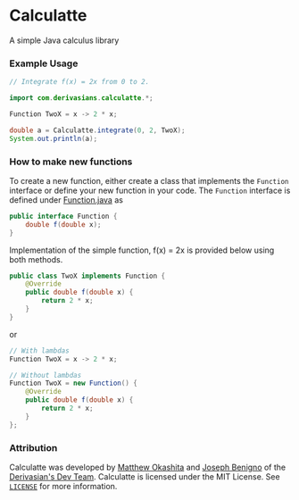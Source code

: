 # Calculatte
A simple Java calculus library

### Example Usage
```java
// Integrate f(x) = 2x from 0 to 2.

import com.derivasians.calculatte.*;

Function TwoX = x -> 2 * x;

double a = Calculatte.integrate(0, 2, TwoX);
System.out.println(a);
```

### How to make new functions
To create a new function, either create a class that implements the `Function` interface or define your new function in
your code. The `Function` interface is defined under [Function.java][function] as
```java
public interface Function {
    double f(double x);
}
```

Implementation of the simple function, f(x) = 2x is provided below using both methods.

```java
public class TwoX implements Function {
    @Override
    public double f(double x) {
        return 2 * x;
    }
}
```

or

```java
// With lambdas
Function TwoX = x -> 2 * x;

// Without lambdas
Function TwoX = new Function() {
    @Override
    public double f(double x) {
        return 2 * x;
    }
};
```

### Attribution
Calculatte was developed by [Matthew Okashita][soupyzinc] and [Joseph Benigno][jojongx] of the 
[Derivasian's Dev Team][derivasians]. Calculatte is licensed under the MIT License. See [`LICENSE`][license] 
for more information.


[function]: https://github.com/Derivasians/Calculatte/blob/main/src/main/java/com/derivasians/calculatte/Function.java

[soupyzinc]: https://github.com/SoupyzInc
[jojongx]: https://github.com/jojongx
[derivasians]: https://github.com/Derivasians
[license]: https://github.com/Derivasians/Calculatte/blob/main/LICENSE